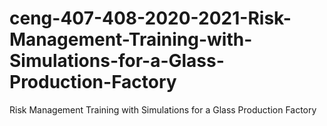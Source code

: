 # ceng-407-408-2020-2021-Risk-Management-Training-with-Simulations-for-a-Glass-Production-Factory
Risk Management Training with Simulations for a Glass Production Factory
